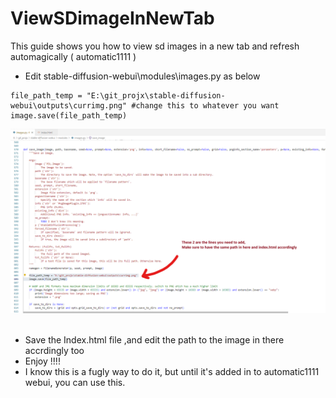 # ViewSDimageInNewTab
 This guide shows you how to view sd images in a new tab and refresh automagically ( automatic1111 )

* Edit stable-diffusion-webui\modules\images.py as below <br>
```
file_path_temp = "E:\git_projx\stable-diffusion-webui\outputs\currimg.png" #change this to whatever you want
image.save(file_path_temp)
```

![screenshot](media\edited_file.png)<br><br>
* Save the Index.html file ,and edit the path to the image in there accrdingly too <br>
* Enjoy !!!! <br>
* I know this is a fugly way to do it, but until it's added in to automatic1111 webui, you can use this. 
